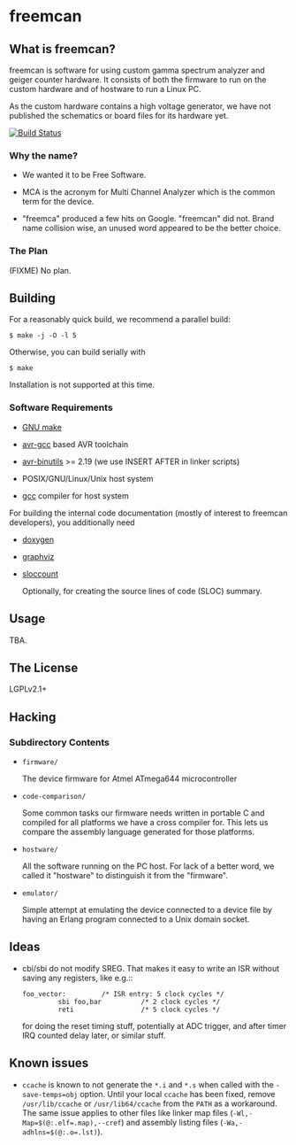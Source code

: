 # freemcan


## What is freemcan?

freemcan is software for using custom gamma spectrum analyzer and
geiger counter hardware. It consists of both the firmware to run on
the custom hardware and of hostware to run a Linux PC.

As the custom hardware contains a high voltage generator, we have
not published the schematics or board files for its hardware yet.

[![Build Status](https://travis-ci.org/ndim/freemcan.svg?branch=master)](https://travis-ci.org/ndim/freemcan)


### Why the name?

  * We wanted it to be Free Software.

  * MCA is the acronym for Multi Channel Analyzer which is the common
    term for the device.

  * "freemca" produced a few hits on Google. "freemcan" did not.
    Brand name collision wise, an unused word appeared to be the
    better choice.


### The Plan

(FIXME) No plan.


## Building

For a reasonably quick build, we recommend a parallel build:

    $ make -j -O -l 5

Otherwise, you can build serially with

    $ make

Installation is not supported at this time.


### Software Requirements


  * [GNU make](http://www.gnu.org/software/make/)

  * [avr-gcc](http://gcc.gnu.org/) based AVR toolchain

  * [avr-binutils](http://sourceware.org/binutils/) >= 2.19
    (we use INSERT AFTER in linker scripts)

  * POSIX/GNU/Linux/Unix host system

  * [gcc](http://gcc.gnu.org/) compiler for host system

For building the internal code documentation (mostly of interest to
freemcan developers), you additionally need

  * [doxygen](http://www.stack.nl/~dimitri/doxygen/index.html)

  * [graphviz](http://www.graphviz.org/)

  * [sloccount](http://www.dwheeler.com/sloccount)

    Optionally, for creating the source lines of code (SLOC) summary.


## Usage

TBA.


## The License

LGPLv2.1+


## Hacking


### Subdirectory Contents

  * `firmware/`

    The device firmware for Atmel ATmega644 microcontroller

  * `code-comparison/`

    Some common tasks our firmware needs written in portable C
    and compiled for all platforms we have a cross compiler
    for. This lets us compare the assembly language generated
    for those platforms.

  * `hostware/`

    All the software running on the PC host. For lack of a
    better word, we called it "hostware" to distinguish it from
    the "firmware".

  * `emulator/`

    Simple attempt at emulating the device connected to a
    device file by having an Erlang program connected to a
    Unix domain socket.


## Ideas

  * cbi/sbi do not modify SREG. That makes it easy to write an ISR
    without saving any registers, like e.g.::

        foo_vector:         /* ISR entry: 5 clock cycles */
                 sbi foo,bar          /* 2 clock cycles */
                 reti                 /* 5 clock cycles */

    for doing the reset timing stuff, potentially at ADC trigger, and
    after timer IRQ counted delay later, or similar stuff.


## Known issues

  * `ccache` is known to not generate the `*.i` and `*.s` when called
    with the `-save-temps=obj` option.  Until your local `ccache` has
    been fixed, remove `/usr/lib/ccache` or `/usr/lib64/ccache` from
    the `PATH` as a workaround.  The same issue applies to other files
    like linker map files (`-Wl,-Map=$(@:.elf=.map),--cref`) and
    assembly listing files (`-Wa,-adhlns=$(@:.o=.lst)`).
